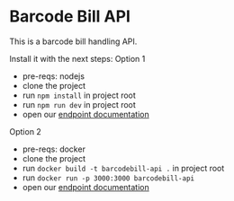 # Barcode Bill API

This is a barcode bill handling API.

Install it with the next steps:
Option 1
- pre-reqs: nodejs
- clone the project
- run `npm install` in project root
- run `npm run dev` in project root
- open our [endpoint documentation](http://localhost:3000/doc)

Option 2

- pre-reqs: docker
- clone the project
- run `docker build -t barcodebill-api .` in project root
- run `docker run -p 3000:3000 barcodebill-api`
- open our [endpoint documentation](http://localhost:3000/doc)